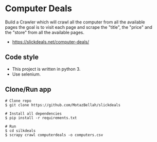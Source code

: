 # Computer Deals

Build a Crawler which will crawl all the computer from all the available pages
the goal is to visit each page and scrape the "title", the "price" and the "store" from all the available pages.
- https://slickdeals.net/computer-deals/

## Code style

- This project is written in python 3.
- Use selenium.

## Clone/Run app
````
# Clone repo
$ git clone https://github.com/MotazBellah/slickdeals

# Install all dependencies
$ pip install -r requirements.txt

# Run
$ cd silkdeals
$ scrapy crawl computerdeals -o computers.csv

````
